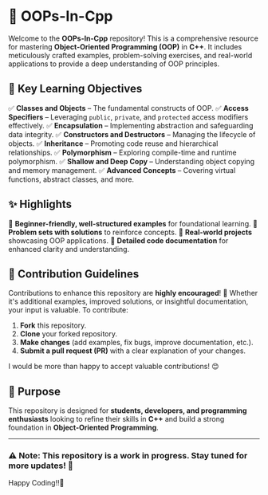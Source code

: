 # 🚀 OOPs-In-Cpp

Welcome to the **OOPs-In-Cpp** repository! This is a comprehensive resource for mastering **Object-Oriented Programming (OOP)** in **C++**. It includes meticulously crafted examples, problem-solving exercises, and real-world applications to provide a deep understanding of OOP principles. 

## 📌 Key Learning Objectives

✅ **Classes and Objects** – The fundamental constructs of OOP.
✅ **Access Specifiers** – Leveraging `public`, `private`, and `protected` access modifiers effectively.
✅ **Encapsulation** – Implementing abstraction and safeguarding data integrity.
✅ **Constructors and Destructors** – Managing the lifecycle of objects.
✅ **Inheritance** – Promoting code reuse and hierarchical relationships.
✅ **Polymorphism** – Exploring compile-time and runtime polymorphism.
✅ **Shallow and Deep Copy** – Understanding object copying and memory management.
✅ **Advanced Concepts** – Covering virtual functions, abstract classes, and more.

## ✨ Highlights

🔹 **Beginner-friendly, well-structured examples** for foundational learning.
🔹 **Problem sets with solutions** to reinforce concepts.
🔹 **Real-world projects** showcasing OOP applications.
🔹 **Detailed code documentation** for enhanced clarity and understanding.

## 🤝 Contribution Guidelines

Contributions to enhance this repository are **highly encouraged**! 🚀 Whether it's additional examples, improved solutions, or insightful documentation, your input is valuable. To contribute:

1. **Fork** this repository.
2. **Clone** your forked repository.
3. **Make changes** (add examples, fix bugs, improve documentation, etc.).
4. **Submit a pull request (PR)** with a clear explanation of your changes.

I would be more than happy to accept valuable contributions! 😊

## 🎯 Purpose

This repository is designed for **students, developers, and programming enthusiasts** looking to refine their skills in **C++** and build a strong foundation in **Object-Oriented Programming**.

---

### ⚠️ Note: This repository is a work in progress. Stay tuned for more updates! 📢

Happy Coding!!🎉
